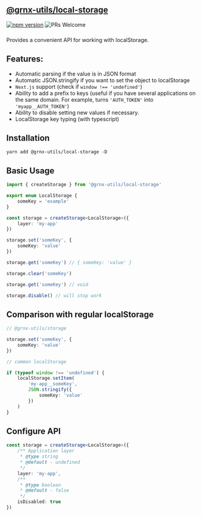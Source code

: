 ## [@grnx-utils/local-storage](https://github.com/Gearonix/grnx-utils/tree/master/packages/local-storage)
[![npm version](https://img.shields.io/npm/v/@grnx-utils/local-storage.svg?style=flat)](https://www.npmjs.com/package/@grnx-utils/local-storage)  ![PRs Welcome](https://img.shields.io/badge/PRs-welcome-brightgreen.svg)<br/>
<h3></h3>

Provides a convenient API for working with localStorage.

## Features:
- Automatic parsing if the value is in JSON format
- Automatic JSON.stringify if you want to set the object to localStorage
- `Next.js` support (check if `window !== 'undefined'`)
- Ability to add a prefix to keys (useful if you have several applications on the same domain. For example, turns `'AUTH_TOKEN'` into `'myapp__AUTH_TOKEN'`)
- Ability to disable setting new values if necessary.
- LocalStorage key typing (with typescript)

## Installation

```
yarn add @grnx-utils/local-storage -D
```

## Basic Usage

```ts
import { createStorage } from '@grnx-utils/local-storage'

export enum LocalStorage {
    someKey = 'example'
}

const storage = createStorage<LocalStorage>({
    layer: 'my-app'
})

```

```ts
storage.set('someKey', {
    someKey: 'value'
})

storage.get('someKey') // { someKey: 'value' }

storage.clear('someKey')

storage.get('someKey') // void

storage.disable() // will stop work
```
## Comparison with regular localStorage
```ts
// @grnx-utils/storage

storage.set('someKey', {
    someKey: 'value'
})

// common localStorage

if (typeof window !== 'undefined') {
    localStorage.setItem(
        'my-app__someKey',
        JSON.stringify({
            someKey: 'value'
        })
    )
}
```

## Configure API
```ts
const storage = createStorage<LocalStorage>({
    /** Application layer
     * @type string
     * @default - undefined
     */
    layer: 'my-app',
    /**
     * @type boolean
     * @default - false
     */
    isDisabled: true
})

```
